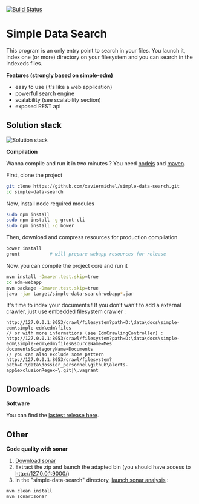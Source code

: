 [![Build Status](https://travis-ci.org/xaviermichel/simple-data-search.png?branch=master)](https://travis-ci.org/xaviermichel/simple-data-search)


Simple Data Search
==================

This program is an only entry point to search in your files.
You launch it, index one (or more) directory on your filesystem and you can search in the indexeds files.

**Features (strongly based on simple-edm)**

- easy to use (it's like a web application)
- powerful search engine
- scalability (see scalability section)
- exposed REST api

Solution stack
--------------

![Solution stack](https://docs.google.com/drawings/d/1TRDdSgP6r0zwp2dezgcPhncy-NdKfb9r6bKF52U0QUE/pub?w=939&amp;h=643)

**Compilation**

Wanna compile and run it in two minutes ? You need [nodejs](http://nodejs.org/) and [maven](http://maven.apache.org/download.cgi).

First, clone the project
```bash
git clone https://github.com/xaviermichel/simple-data-search.git
cd simple-data-search
```

Now, install node required modules
```bash
sudo npm install
sudo npm install -g grunt-cli
sudo npm install -g bower
```

Then, download and compress resources for production compilation
```bash
bower install
grunt			# will prepare webapp resources for release
```

Now, you can compile the project core and run it
```bash
mvn install -Dmaven.test.skip=true
cd edm-webapp
mvn package -Dmaven.test.skip=true
java -jar target/simple-data-search-webapp*.jar
```

It's time to index your documents ! If you don't wan't to add a external crawler, just use embedded filesystem crawler :
```
http://127.0.0.1:8053/crawl/filesystem?path=D:\data\docs\simple-edm\simple-edm\edm\files
// or with more informations (see EdmCrawlingController) :
http://127.0.0.1:8053/crawl/filesystem?path=D:\data\docs\simple-edm\simple-edm\edm\files&sourceName=Mes documents&categoryName=Documents
// you can also exclude some pattern
http://127.0.0.1:8053/crawl/filesystem?path=D:\data\dossier_personnel\github\alerts-app&exclusionRegex=\.git|\.vagrant
```

Downloads
---------

**Software**

You can find the [lastest release here](https://github.com/xaviermichel/simple-data-search/releases).


Other
-----

**Code quality with sonar**

1. [Download sonar](http://www.sonarqube.org/downloads/)
2. Extract the zip and launch the adapted bin (you should have access to http://127.0.0.1:9000/)
3. In the "simple-data-search" directory, [launch sonar analysis](http://docs.codehaus.org/display/SONAR/Analyzing+with+Maven) :

```code:bash
mvn clean install
mvn sonar:sonar
```


